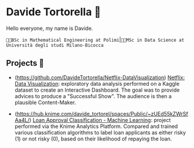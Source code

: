 
# **Davide Tortorella** 🤖

Hello everyone, my name is Davide.

`🧑‍🎓BSc in Mathematical Engineering at Polimi`|`👨‍💻MSc in Data Science at Università degli studi Milano-Bicocca` 

## **Projects** 🍬
- (https://github.com/DavideTortorella/Netflix-DataVisualization) [Netflix: Data Visualization](https://github.com/DavideTortorella/Netflix-DataVisualization): exploratory data analysis performed on a Kaggle dataset to create an Interactive Dashboard. The goal was to provide advices to produce a "Successful Show". The audience is then a plausible Content-Maker.

- (https://hub.knime.com/davide_tortorel/spaces/Public/~zUEd55kZWrSfAa4L/) [Loan Approval Classification - Machine Learning](hub.knime.com/loanApproval): project performed via the Knime Analytics Platform. Compared and trained various classification algorithms to label loan applicants as either risky (1) or not risky (0), based on their likelihood of repaying the loan.

